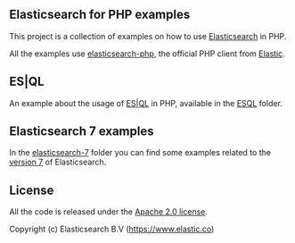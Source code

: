 ## Elasticsearch for PHP examples

This project is a collection of examples on how to use [Elasticsearch](https://github.com/elastic/elasticsearch) in PHP.

All the examples use [elasticsearch-php](https://github.com/elastic/elasticsearch-php), the official PHP client from [Elastic](https://www.elastic.co/). 

## ES|QL 

An example about the usage of [ES|QL](https://www.elastic.co/guide/en/elasticsearch/reference/current/esql.html) in PHP, available in the [ESQL](ESQL) folder.

## Elasticsearch 7 examples

In the [elasticsearch-7](elasticsearch-7) folder you can find some examples related to the
[version 7](https://www.elastic.co/guide/en/elasticsearch/reference/7.17/elasticsearch-intro.html) of Elasticsearch.

## License

All the code is released under the [Apache 2.0 license](README.md).

Copyright (c) Elasticsearch B.V (https://www.elastic.co)